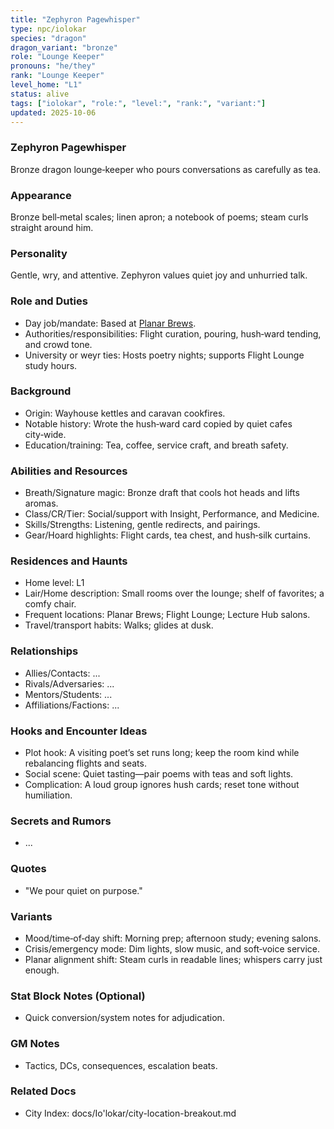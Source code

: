 ```yaml
---
title: "Zephyron Pagewhisper"
type: npc/iolokar
species: "dragon"
dragon_variant: "bronze"
role: "Lounge Keeper"
pronouns: "he/they"
rank: "Lounge Keeper"
level_home: "L1"
status: alive
tags: ["iolokar", "role:", "level:", "rank:", "variant:"]
updated: 2025-10-06
---
```

### Zephyron Pagewhisper

Bronze dragon lounge‑keeper who pours conversations as carefully as tea.

### Appearance

Bronze bell‑metal scales; linen apron; a notebook of poems; steam curls straight around him.

### Personality

Gentle, wry, and attentive. Zephyron values quiet joy and unhurried talk.

### Role and Duties

- Day job/mandate: Based at [Planar Brews](docs/Io'lokar/Locations/planar-brews.md).
- Authorities/responsibilities: Flight curation, pouring, hush‑ward tending, and crowd tone.
- University or weyr ties: Hosts poetry nights; supports Flight Lounge study hours.

### Background

- Origin: Wayhouse kettles and caravan cookfires.
- Notable history: Wrote the hush‑ward card copied by quiet cafes city‑wide.
- Education/training: Tea, coffee, service craft, and breath safety.

### Abilities and Resources

- Breath/Signature magic: Bronze draft that cools hot heads and lifts aromas.
- Class/CR/Tier: Social/support with Insight, Performance, and Medicine.
- Skills/Strengths: Listening, gentle redirects, and pairings.
- Gear/Hoard highlights: Flight cards, tea chest, and hush‑silk curtains.

### Residences and Haunts

- Home level: L1
- Lair/Home description: Small rooms over the lounge; shelf of favorites; a comfy chair.
- Frequent locations: Planar Brews; Flight Lounge; Lecture Hub salons.
- Travel/transport habits: Walks; glides at dusk.

### Relationships

- Allies/Contacts: ...
- Rivals/Adversaries: ...
- Mentors/Students: ...
- Affiliations/Factions: ...

### Hooks and Encounter Ideas

- Plot hook: A visiting poet’s set runs long; keep the room kind while rebalancing flights and seats.
- Social scene: Quiet tasting—pair poems with teas and soft lights.
- Complication: A loud group ignores hush cards; reset tone without humiliation.

### Secrets and Rumors

- ...

### Quotes

- "We pour quiet on purpose."

### Variants

- Mood/time‑of‑day shift: Morning prep; afternoon study; evening salons.
- Crisis/emergency mode: Dim lights, slow music, and soft‑voice service.
- Planar alignment shift: Steam curls in readable lines; whispers carry just enough.

### Stat Block Notes (Optional)

- Quick conversion/system notes for adjudication.

### GM Notes

- Tactics, DCs, consequences, escalation beats.

### Related Docs

- City Index: docs/Io'lokar/city-location-breakout.md
